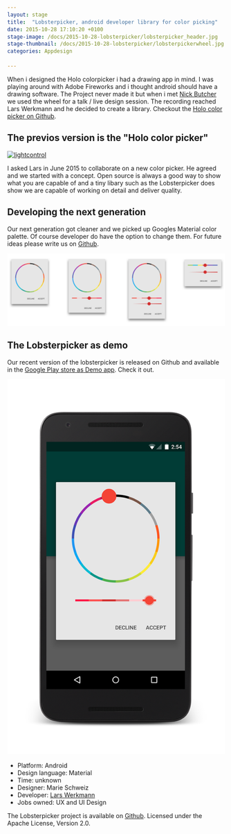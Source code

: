 ```yaml
---
layout: stage
title:  "Lobsterpicker, android developer library for color picking"
date: 2015-10-28 17:10:20 +0100
stage-image: /docs/2015-10-28-lobsterpicker/lobsterpicker_header.jpg
stage-thumbnail: /docs/2015-10-28-lobsterpicker/lobsterpickerwheel.jpg
categories: Appdesign

---
```


When i designed the Holo colorpicker i had a drawing app in mind. I was playing around with Adobe Fireworks and i thought android should have a drawing software. The Project never made it but when i met <a href="https://twitter.com/crafty">Nick Butcher</a> we used the wheel for a talk / live design session. The recording reached Lars Werkmann and he decided to create a library. Checkout the <a href="https://github.com/LarsWerkman/HoloColorPicker">Holo color picker on Github</a>.


## The previos version is the "Holo color picker"
<a data-flickr-embed="true"  href="https://www.flickr.com/photos/marie-schweiz/8083346682/in/album-72157631584012112/" title="lightcontrol"><img class="image image-wide" src="https://farm9.staticflickr.com/8327/8083346682_4e01afc5da_h.jpg" width="1600" height="809" alt="lightcontrol"></a><script async src="//embedr.flickr.com/assets/client-code.js" charset="utf-8"></script>

I asked Lars in June 2015 to collaborate on a new color picker. He agreed and we started with a concept. Open source is always a good way to show what you are capable of and a tiny libary such as the Lobsterpicker does show we are capable of working on detail and deliver quality.

## Developing the next generation

Our next generation got cleaner and we picked up Googles Material color palette. Of course developer do have the option to change them. For future ideas please write us on [Github](https://github.com/LarsWerkman/Lobsterpicker).

<img class="image-wide" src="/docs/2015-10-28-lobsterpicker/lobsterpicker-options.png">


## The Lobsterpicker as demo

Our recent version of the lobsterpicker is released on Github and available in the [Google Play store as Demo app](https://play.google.com/store/apps/details?id=com.larswerkman.lobsterpickerproject). Check it out.

<img class="image-center" src="/docs/2015-10-28-lobsterpicker/Screenshot_2015-10-19-14-54-25_framed.png">

* Platform: Android
* Design language: Material
* Time: unknown
* Designer: Marie Schweiz
* Developer: [Lars Werkmann](https://larswerkman.com/)
* Jobs owned: UX and UI Design

The Lobsterpicker project is available on [Github](https://github.com/LarsWerkman/Lobsterpicker). Licensed under the Apache License, Version 2.0.